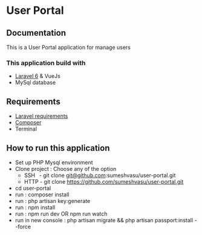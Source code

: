 # User Portal

## Documentation

This is a User Portal application for manage users

### This application build with

- [Laravel 6](https://laravel.com/docs/6.x) & VueJs
- MySql database

## Requirements

- [Laravel requirements](https://laravel.com/docs/7.x/#server-requirements)
- [Composer](https://getcomposer.org)
- Terminal

## How to run this application

- Set up PHP Mysql environment
- Clone project : Choose any of the option
  - SSH &ensp;- git clone git@github.com:sumeshvasu/user-portal.git
  - HTTP - git clone https://github.com/sumeshvasu/user-portal.git
- cd user-portal
- run : composer install
- run : php artisan key:generate
- run : npm install
- run : npm run dev OR npm run watch
- run in new console : php artisan migrate && php artisan passport:install --force
